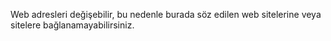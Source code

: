 Web adresleri değişebilir, bu nedenle burada söz edilen web sitelerine veya sitelere bağlanamayabilirsiniz.

<!--HONumber=Jun16_HO4-->



